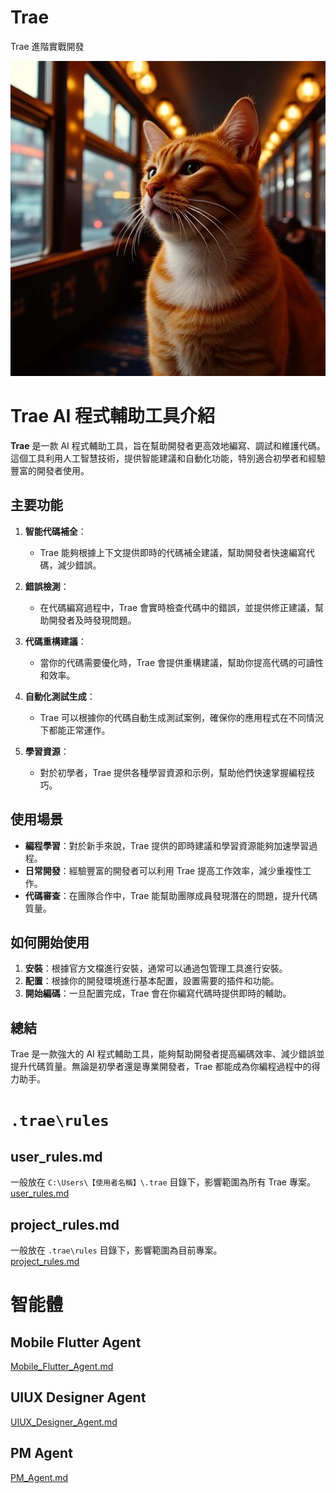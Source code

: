 # Trae
Trae 進階實戰開發

![Trae](./images/Trae.png)

# Trae AI 程式輔助工具介紹

**Trae** 是一款 AI 程式輔助工具，旨在幫助開發者更高效地編寫、調試和維護代碼。這個工具利用人工智慧技術，提供智能建議和自動化功能，特別適合初學者和經驗豐富的開發者使用。

## 主要功能

1. **智能代碼補全**：
   - Trae 能夠根據上下文提供即時的代碼補全建議，幫助開發者快速編寫代碼，減少錯誤。

2. **錯誤檢測**：
   - 在代碼編寫過程中，Trae 會實時檢查代碼中的錯誤，並提供修正建議，幫助開發者及時發現問題。

3. **代碼重構建議**：
   - 當你的代碼需要優化時，Trae 會提供重構建議，幫助你提高代碼的可讀性和效率。

4. **自動化測試生成**：
   - Trae 可以根據你的代碼自動生成測試案例，確保你的應用程式在不同情況下都能正常運作。

5. **學習資源**：
   - 對於初學者，Trae 提供各種學習資源和示例，幫助他們快速掌握編程技巧。

## 使用場景

- **編程學習**：對於新手來說，Trae 提供的即時建議和學習資源能夠加速學習過程。
- **日常開發**：經驗豐富的開發者可以利用 Trae 提高工作效率，減少重複性工作。
- **代碼審查**：在團隊合作中，Trae 能幫助團隊成員發現潛在的問題，提升代碼質量。

## 如何開始使用

1. **安裝**：根據官方文檔進行安裝，通常可以通過包管理工具進行安裝。
2. **配置**：根據你的開發環境進行基本配置，設置需要的插件和功能。
3. **開始編碼**：一旦配置完成，Trae 會在你編寫代碼時提供即時的輔助。

## 總結

Trae 是一款強大的 AI 程式輔助工具，能夠幫助開發者提高編碼效率、減少錯誤並提升代碼質量。無論是初學者還是專業開發者，Trae 都能成為你編程過程中的得力助手。


# `.trae\rules`
## user_rules.md
一般放在 `C:\Users\【使用者名稱】\.trae` 目錄下，影響範圍為所有 Trae 專案。  
[user_rules.md](./docs/user_rules.md)

## project_rules.md
一般放在 `.trae\rules` 目錄下，影響範圍為目前專案。  
[project_rules.md](.trae\rules\project_rules.md)

# 智能體
## Mobile Flutter Agent
[Mobile_Flutter_Agent.md](./docs/Mobile_Flutter_Agent.md)

## UIUX Designer Agent
[UIUX_Designer_Agent.md](./docs/UIUX_Designer_Agent.md)

## PM Agent
[PM_Agent.md](./docs/PM_Agent.md)
